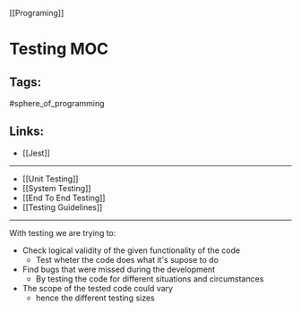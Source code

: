 [[Programing]]

# Testing MOC

## Tags:
#sphere_of_programming

## Links:
- [[Jest]]

---

- [[Unit Testing]]
- [[System Testing]]
- [[End To End Testing]]
- [[Testing Guidelines]]

---

With testing we are trying to:
- Check logical validity of the given functionality of the code
	- Test wheter the code does what it's supose to do
- Find bugs that were missed during the development
	- By testing the code for different situations and circumstances
- The scope of the tested code could vary
	- hence the different testing sizes
